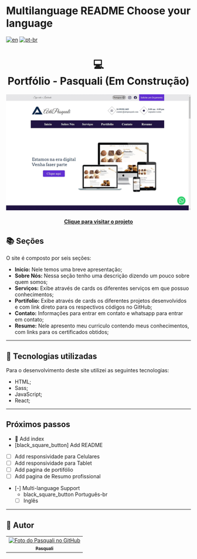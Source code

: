 # Multilanguage README Choose your language

[![en](https://img.shields.io/badge/lang-en-red.svg)](https://github.com/PasqualiRafael/ArtePasquali/blob/main/README.en.md) [![pt-br](https://img.shields.io/badge/lang-pt--br-green.svg)](https://github.com/PasqualiRafael/ArtePasquali)

<h1 align="center">
  💻<br>Portfólio - Pasquali (Em Construção)
</h1>

![Resultado final do projeto](dist/img/preview/preview.png)

<h4 align="center"><a href="https://www.artepasquali.com">Clique para visitar o projeto</a></h4>

## 📚 Seções

O site é composto por seis seções:

-   **Inicio:** Nele temos uma breve apresentação;
-   **Sobre Nós:** Nessa seção tenho uma descrição dizendo um pouco sobre quem somos;
-   **Serviços:** Exibe através de cards os diferentes serviços em que possuo conhecimentos;
-   **Portifolio:** Exibe através de cards os diferentes projetos desenvolvidos e com link direto para os respectivos códigos no GitHub;
-   **Contato:** Informações para entrar em contato e whatsapp para entrar em contato;
-   **Resume:** Nele apresento meu curriculo contendo meus conhecimentos, com links para os certificados obtidos;

---

## 💼 Tecnologias utilizadas

Para o desenvolvimento deste site utilizei as seguintes tecnologias:

-   HTML;
-   Sass;
-   JavaScript;
-   React;

---

## Próximos passos

-   :black_square_button: Add index
-   [black_square_button] Add README
-   [ ] Add responsividade para Celulares
-   [ ] Add responsividade para Tablet
-   [ ] Add pagina de portifólio
-   [ ] Add pagina de Resumo profissional
-   [-] Multi-language Support
    -   black_square_button Português-br
    -   [ ] Inglês

---

<h2>🦄 Autor</h2>

<table>
  <tr>
    <td align="center">
      <a href="https://github.com/PasqualiRafael">
        <img src="https://avatars.githubusercontent.com/u/71941629?v=4" width="100px;" alt="Foto do Pasquali no GitHub"/><br>
        <sub>
          <b>Pasquali</b>
        </sub>
      </a>
    </td>
  </tr>
</table>

